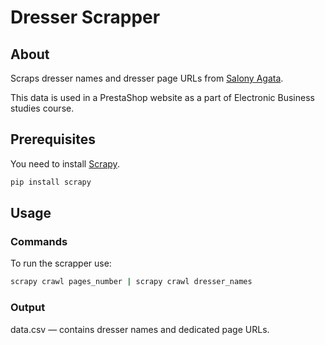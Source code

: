 # Dresser Scrapper

## About

Scraps dresser names and dresser page URLs from [Salony Agata](https://www.agatameble.pl/).

This data is used in a PrestaShop website as a part of Electronic Business studies course.

## Prerequisites

You need to install [Scrapy](https://scrapy.org/).
```sh
pip install scrapy
```

## Usage
### Commands
To run the scrapper use:
```sh
scrapy crawl pages_number | scrapy crawl dresser_names
```
### Output
data.csv — contains dresser names and dedicated page URLs.
